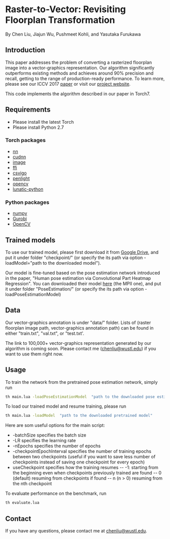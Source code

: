 # Raster-to-Vector: Revisiting Floorplan Transformation
By Chen Liu, Jiajun Wu, Pushmeet Kohli, and Yasutaka Furukawa

## Introduction

This paper addresses the problem of converting a rasterized
floorplan image into a vector-graphics representation.
Our algorithm significantly outperforms
existing methods and achieves around 90% precision and
recall, getting to the range of production-ready performance. 
To learn more, please see our ICCV 2017 [paper](https://www.cse.wustl.edu/~chenliu/floorplan-transformation/paper.pdf) or visit our [project website](https://www.cse.wustl.edu/~chenliu/floorplan-transformation.html).

This code implements the algorithm described in our paper in Torch7.

## Requirements

- Please install the latest Torch
- Please install Python 2.7

### Torch packages
- [nn](https://github.com/torch/nn)
- [cudnn](https://github.com/soumith/cudnn.torch)
- [image](https://github.com/torch/image)
- [ffi](http://luajit.org/ext_ffi.html)
- [csvigo](https://github.com/clementfarabet/lua---csv)
- [penlight](https://github.com/stevedonovan/Penlight)
- [opencv](https://github.com/marcoscoffier/lua---opencv)
- [lunatic-python](https://labix.org/lunatic-python)

### Python packages
- [numpy](http://www.scipy.org/scipylib/download.html)
- [Gurobi](http://www.gurobi.com)
- [OpenCV](https://opencv.org/)

## Trained models
To use our trained model, please first download it from [Google Drive](https://drive.google.com/file/d/0B2rs82y7tjKrQk0yRFB3RHVDUXM/view?usp=sharing), and put it under folder "checkpoint/" (or specify the its path via option -loadModel="path to the downloaded model").

Our model is fine-tuned based on the pose estimation network introduced in the paper, "Human pose estimation via Convolutional Part Heatmap Regression". You can downloaded their model [here](https://www.adrianbulat.com/human-pose-estimation) (the MPII one), and put it under folder "PoseEstimation/" (or specify the its path via option -loadPoseEstimationModel)

## Data
Our vector-graphics annotation is under "data/" folder. Lists of (raster floorplan image path, vector-graphics annotation path) can be found in either "train.txt", "val.txt", or "test.txt'.

The link to 100,000+ vector-graphics representation generated by our algorithm is coming soon. Please contact me (chenliu@wustl.edu) if you want to use them right now.

## Usage
To train the network from the pretrained pose estimation network, simply run
```bash
th main.lua -loadPoseEstimationModel  "path to the downloaded pose estimation model"
```

To load our trained model and resume training, please run
```bash
th main.lua -loadModel  "path to the downloaded pretrained model"
```

Here are som useful options for the main script:
- -batchSize  specifies the batch size
- -LR specifies the learning rate
- -nEpochs  specifies the number of epochs
- -checkpointEpochInterval  specifies the number of training epochs between two checkpoints (useful if you want to save less number of checkpoints instead of saving one checkpoint for every epoch)
- useCheckpoint specifies how the training resumes
-- -1: starting from the beginning even when checkpoints previously trained are found
-- 0 (default) resuming from checkpoints if found
-- n (n > 0) resuming from the nth checkpoint

To evaluate performance on the benchmark, run
```bash
th evaluate.lua
```

## Contact

If you have any questions, please contact me at chenliu@wustl.edu.

